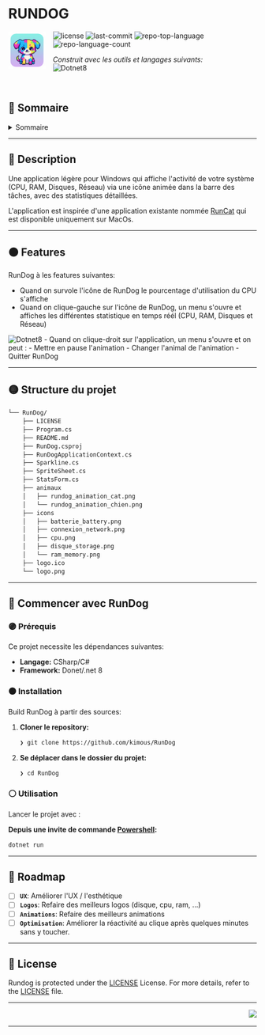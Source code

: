 <div id="top">

<!-- HEADER STYLE: COMPACT -->


# RUNDOG
<em></em>
<img src="https://github.com/kimous/RunDog/blob/main/logo.png?raw=true" width="15%" align="left" style="margin-right: 15px">

<!-- BADGES -->
<img src="https://img.shields.io/github/license/kimous/RunDog?style=plastic&logo=opensourceinitiative&logoColor=white&color=E92063" alt="license">
<img src="https://img.shields.io/github/last-commit/kimous/RunDog?style=plastic&logo=git&logoColor=white&color=E92063" alt="last-commit">
<img src="https://img.shields.io/github/languages/top/kimous/RunDog?style=plastic&color=E92063" alt="repo-top-language">
<img src="https://img.shields.io/github/languages/count/kimous/RunDog?style=plastic&color=E92063" alt="repo-language-count">

<em>Construit avec les outils et langages suivants:</em>  
<img src="https://img.shields.io/badge/-.NET%208.0-blueviolet?logo=dotnet" alt="Dotnet8">

<br clear="left"/>

## 🌈 Sommaire

<details>
<summary>Sommaire</summary>

- [RUNDOG](#rundog)
  - [🌈 Sommaire](#-sommaire)
  - [🔴 Description](#-description)
  - [🟠 Features](#-features)
  - [🟡 Structure du projet](#-structure-du-projet)
  - [🔵 Commencer avec RunDog](#-commencer-avec-rundog)
    - [🟣 Prérequis](#-prérequis)
    - [⚫ Installation](#-installation)
    - [⚪ Utilisation](#-utilisation)
  - [🌟 Roadmap](#-roadmap)
  - [📜 License](#-license)

</details>

---

## 🔴 Description

Une application légère pour Windows qui affiche l'activité de votre système (CPU, RAM, Disques, Réseau) via une icône animée dans la barre des tâches, avec des statistiques détaillées.

L'application est inspirée d'une application existante nommée [RunCat](https://kyome.io/runcat/index.html) qui est disponible uniquement sur MacOs.

---

## 🟠 Features

RunDog à les features suivantes:

- Quand on survole l'icône de RunDog le pourcentage d'utilisation du CPU s'affiche
- Quand on clique-gauche sur l'icône de RunDog, un menu s'ouvre et affiches les différentes statistique en temps réél (CPU, RAM, Disques et Réseau)
<img src="https://img.shields.io/badge/-.NET%208.0-blueviolet?logo=dotnet" alt="Dotnet8">
- Quand on clique-droit sur l'application, un menu s'ouvre et on peut :
  - Mettre en pause l'animation
  - Changer l'animal de l'animation
  - Quitter RunDog

---

## 🟡 Structure du projet

```sh
└── RunDog/
    ├── LICENSE
    ├── Program.cs
    ├── README.md
    ├── RunDog.csproj
    ├── RunDogApplicationContext.cs
    ├── Sparkline.cs
    ├── SpriteSheet.cs
    ├── StatsForm.cs
    ├── animaux
    │   ├── rundog_animation_cat.png
    │   └── rundog_animation_chien.png
    ├── icons
    │   ├── batterie_battery.png
    │   ├── connexion_network.png
    │   ├── cpu.png
    │   ├── disque_storage.png
    │   └── ram_memory.png
    ├── logo.ico
    └── logo.png
```

---

## 🔵 Commencer avec RunDog

### 🟣 Prérequis

Ce projet necessite les dépendances suivantes:

- **Langage:** CSharp/C#
- **Framework:** Donet/.net 8

### ⚫ Installation

Build RunDog à partir des sources:

1. **Cloner le repository:**

    ```sh
    ❯ git clone https://github.com/kimous/RunDog
    ```

2. **Se déplacer dans le dossier du projet:**

    ```sh
    ❯ cd RunDog
    ```


### ⚪ Utilisation

Lancer le projet avec :

**Depuis une invite de commande [Powershell]():**
```sh
dotnet run
```

---

## 🌟 Roadmap

- [ ] **`UX`**: Améliorer l'UX / l'esthétique
- [ ] **`Logos`**: Refaire des meilleurs logos (disque, cpu, ram, ...)
- [ ] **`Animations`**: Refaire des meilleurs animations
- [ ] **`Optimisation`**: Améliorer la réactivité au clique après quelques minutes sans y toucher.

---



## 📜 License

Rundog is protected under the [LICENSE](https://choosealicense.com/licenses) License. For more details, refer to the [LICENSE](https://choosealicense.com/licenses/) file.

---

<div align="right">

[![][back-to-top]](#top)

</div>


[back-to-top]: https://img.shields.io/badge/-BACK_TO_TOP-151515?style=flat-square

---
